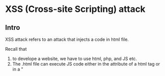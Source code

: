 # XSS (Cross-site Scripting) attack
## Intro
XSS attack refers to an attack that injects a code in html file.

Recall that 
1. to develope a website, we have to use html, php, and JS etc.
2. The .html file can execute JS code either in the attribute of a html tag or in a "<script>" tag.

  Consider the following examples.
  
              
    <!DOCTYPE html5>
  
    <html>
   
    </html>
  
    <body>
        <button onclick="alert("1");">Submit</button>
    </body>
      
  and 
    
    <!DOCTYPE html5>
  
    <html>
      <script> 
        function Notify()
        {
          alert("1");
        }
      </script>
    </html>
  
    <body>
        <button onclick="Notify();">Submit</button>
    </body>

The above two examples are equivalent. When you click a button which is texted "Submit", then the alert("1") was invoked.
  
If one injects malicious code (such as look at cookies of your webbrowser), Wow it scares me.
  
Such this attack is called XSS attack.

## Category
  
There are two fundamental XSS attack.
  
  1) Reflected XSS
  
  2) Stored XSS
  
### Reflected XSS
  
  ![image](https://user-images.githubusercontent.com/75050655/228729451-cf8bc7e6-8510-4480-9b50-1bcd593951fe.png)
  
### Stored XSS
  
  ![image](https://user-images.githubusercontent.com/75050655/228729556-b3143b84-5fd1-4c15-aa59-01895933744c.png)

### DOM based XSS
  
Its instance is reflected and stored.
  
## XSS attack v.s SQL injection attack
  
XSS attack refers attacks to insert malicious code in html.
  
SQL injection attack refers attacks to insert a or some commands in SQL statement, to successful login without correct password.
  
  
  
## Ref
  
What is XSS?
  
https://www.geeksforgeeks.org/what-is-cross-site-scripting-xss/
  
  
XSS attack v.s SQL injection attack
https://www.geeksforgeeks.org/difference-between-xss-and-sql-injection/?ref=rp
